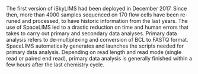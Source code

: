 The first version of iSkyLIMS had been deployed in December 2017. Since then, more than 4000 samples sequenced on 170 flow cells have been re-runed and processed, to have historic information from the last years.
The use of SpaceLIMS led to a drastic reduction on time and human errors that takes to carry out primary and secondary data analyses.
Primary data analysis refers to de-multiplexing and conversion of BCL to FASTQ format.
SpaceLIMS automatically generates and launches the scripts needed for primary data analysis. Depending on read length and read mode (single read or paired end read), primary data analysis is generally finished within a few hours after the last chemistry cycle.
